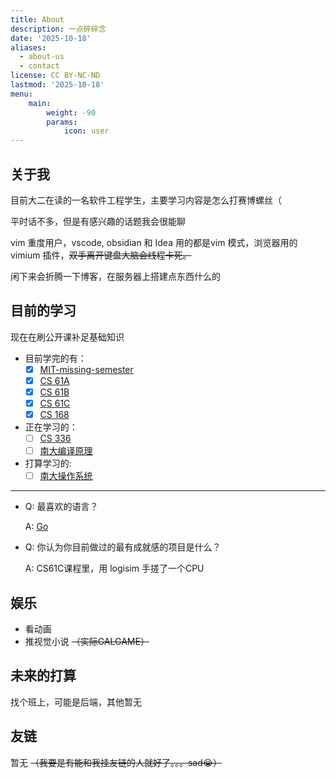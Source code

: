 ```yaml
---
title: About
description: 一点碎碎念
date: '2025-10-18'
aliases:
  - about-us
  - contact
license: CC BY-NC-ND
lastmod: '2025-10-18'
menu:
    main: 
        weight: -90
        params:
            icon: user
---
```


## 关于我
目前大二在读的一名软件工程学生，主要学习内容是怎么打赛博螺丝（

平时话不多，但是有感兴趣的话题我会很能聊

vim 重度用户，vscode, obsidian 和 Idea 用的都是vim 模式，浏览器用的 vimium 插件，~~双手离开键盘大脑会线程卡死。~~

闲下来会折腾一下博客，在服务器上搭建点东西什么的

## 目前的学习

现在在刷公开课补足基础知识
- 目前学完的有：
  - [x] [MIT-missing-semester](https://missing.csail.mit.edu/)
  - [x] [CS 61A](https://cs61a.org/)
  - [x] [CS 61B](https://sp24.datastructur.es/)
  - [x] [CS 61C](https://cs61c.org/)
  - [x] [CS 168](https://sp25.cs168.io/)

- 正在学习的：
  - [ ] [CS 336](https://stanford-cs336.github.io/spring2025/)
  - [ ] [南大编译原理](http://docs.compilers.cpl.icu/#/2024/intro?id=%e6%95%99%e5%ad%a6%e5%91%a8%e5%8e%86)

- 打算学习的:
  - [ ] [南大操作系统](https://jyywiki.cn/OS/2025/)

----------

- Q: 最喜欢的语言？

  A: [Go](https://go.dev/)

- Q: 你认为你目前做过的最有成就感的项目是什么？

  A: CS61C课程里，用 logisim 手搓了一个CPU

## 娱乐

- 看动画
- 推视觉小说 ~~（实际GALGAME）~~

## 未来的打算

找个班上，可能是后端，其他暂无

## 友链

暂无 ~~（我要是有能和我挂友链的人就好了。。。sad😭）~~